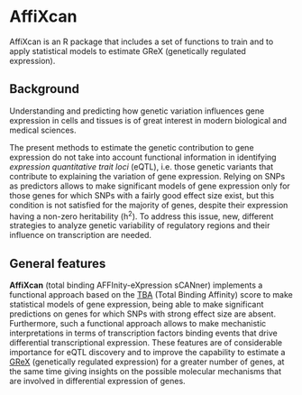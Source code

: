 # AffiXcan
AffiXcan is an R package that includes a set of functions to train and to apply
statistical models to estimate GReX (genetically regulated expression).

## Background
Understanding and predicting how genetic variation influences gene
expression in cells and tissues is of great interest in modern biological and
medical sciences.

The present methods to estimate the genetic contribution to gene expression do
not take into account functional information in identifying _expression
quantitative trait loci_ (eQTL), i.e. those genetic variants that contribute to
explaining the variation of gene expression. Relying on SNPs as predictors
allows to make significant models of gene expression only for those genes for
which SNPs with a fairly good effect size exist, but this condition is not
satisfied for the majority of genes, despite their expression having a non-zero
heritability (h<sup>2</sup>). To address this issue, new, different strategies
to analyze genetic variability of regulatory regions and their influence on
transcription are needed.

## General features
__AffiXcan__ (total binding AFFInity-eXpression sCANner) implements a functional
approach based on the
[TBA](https://journals.plos.org/plosone/article?id=10.1371/journal.pone.0143627)
(Total Binding Affinity) score to make statistical models of gene expression,
being able to make significant predictions on genes for which SNPs with strong
effect size are absent. Furthermore, such a functional approach allows to make
mechanistic interpretations in terms of transcription factors binding events
that drive differential transcriptional expression. These features are of
considerable importance for eQTL discovery and to improve the capability to
estimate a [GReX](#grex) (genetically regulated expression) for a greater number
of genes, at the same time giving insights on the possible molecular mechanisms
that are involved in differential expression of genes.


